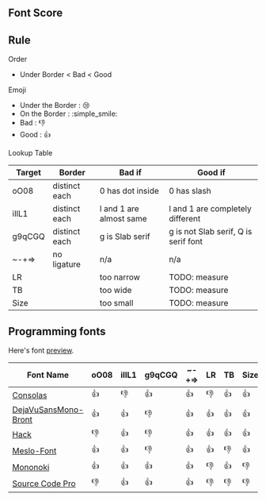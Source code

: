 Font Score
----

## Rule

Order

* Under Border < Bad < Good

Emoji

* Under the Border : :cry:
* On the Border : :simple_smile:
* Bad : :-1:
* Good : :+1:

Lookup Table

Target | Border | Bad if | Good if
---- | ---- | ---- | ----
oO08 | distinct each | 0 has dot inside | 0 has slash
iIlL1 | distinct each | l and 1 are almost same | l and 1 are completely different
g9qCGQ | distinct each | g is Slab serif | g is not Slab serif, Q is serif font
~-+=> | no ligature | n/a | n/a
LR | | too narrow | TODO: measure
TB | | too wide | TODO: measure
Size | | too small | TODO: measure

## Programming fonts

Here's font [preview](https://github.com/guitarrapc/Fonts-lab/blob/master/PREVIEW.md).

Font Name | oO08 | iIlL1 | g9qCGQ | ~-+=> | LR | TB | Size
---- | ---- | ---- | ---- | ---- | ---- | ---- | ---- 
[Consolas](https://github.com/PiotrGrochowski/Consolas) | :+1: | :-1: | :+1: | :+1: | :-1: | :+1: | :+1:
[DejaVuSansMono-Bront](https://github.com/chrismwendt/bront) | :+1: | :+1: | :-1: | :+1: | :+1: | :+1: | :+1:
[Hack](https://github.com/source-foundry/Hack) | :-1: | :+1: | :-1: | :+1: | :+1: | :+1: | :+1:
[Meslo-Font](https://github.com/andreberg/Meslo-Font) | :+1: | :+1: | :-1: | :+1: | :+1: | :-1: | :+1:
[Mononoki](http://madmalik.github.io/mononoki/) | :+1: | :+1: | :+1: | :+1: | :-1: | :+1: | :-1:
[Source Code Pro](https://github.com/adobe-fonts/source-code-pro) | :-1: | :+1: | :+1: | :+1: | :-1: | :-1: | :-1:
